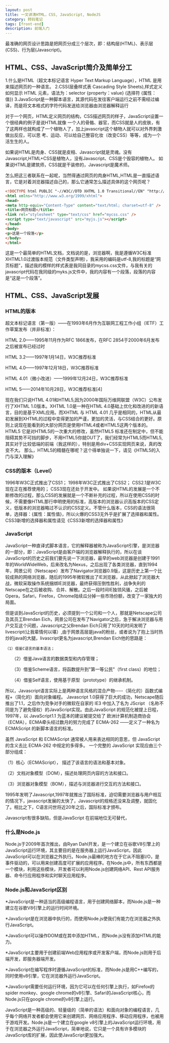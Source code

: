 ```yaml
---
layout: post
title: 一文讲清HTML，CSS, JavaScript, NodeJS
category: 转码笔记
tags: [front-end]
description: 前端入门
---
```



最准确的网页设计思路是把网页分成三个层次，即：结构层(HTML)、表示层(CSS)、行为层(Javascript)。
## HTML、CSS、JavaScript简介及简单分工

1.什么是HTML（超文本标记语言 Hyper Text Markup Language），HTML 是用来描述网页的一种语言。
2.CSS(层叠样式表 Cascading Style Sheets),样式定义如何显示 HTML 元素，语法为：selector {property：value} (选择符 {属性：值})
3.JavaScript是一种脚本语言，其源代码在发往客户端运行之前不需经过编译，而是将文本格式的字符代码发送给浏览器由浏览器解释运行

对于一个网页，HTML定义网页的结构，CSS描述网页的样子，JavaScript设置一个很经典的例子是说HTML就像 一个人的骨骼、器官，而CSS就是人的皮肤，有了这两样也就构成了一个植物人了，加上javascript这个植物人就可以对外界刺激做出反应，可以思 考、运动、可以给自己整容化妆（改变CSS）等等，成为一个活生生的人。


如果说HTML是肉身、CSS就是皮相、Javascript就是灵魂。没有Javascript,HTML+CSS是植物人，没有Javascript、CSS是个毁容的植物人。
如果说HTML是建筑师，CSS就是干装修的，Javascript是魔术师。

怎么把这三者联系在一起呢，当然得通过网页的肉身HTML,HTML是一直描述语言，它是对着浏览器描述自己的，那么它通常怎么描述具体的这个网页呢？

```html
<!DOCTYPE html PUBLIC "-//W3C//DTD XHTML 1.0 Transitional//EN" "http://www.w3.org/TR/xhtml1/DTD/xhtml1-transitional.dtd">
<html xmlns="http://www.w3.org/1999/xhtml">
<head>
<meta http-equiv="Content-Type" content="text/html; charset=utf-8" />
<title>网页标题</title>
<link rel="stylesheet" type="text/css" href="mycss.css" />
<script type="text/javascript" src="myjs.js"></script>
</head>
<body>
<p>这是一个段落</p>
</body>
</html>
```
这是一个最简单的HTML文档，文档说的是，浏览器啊，我是遵循W3C标准XHTML1.0过渡版本规范（文件类型声明），我采用的编码是utf-8,我的标题是“网页标题”，描述我的模样的样式表是我同目录的mycss.css文件，与我有关的javascript代码在我同级的myks.js文件中，我的内容有一个段落，段落的内容是“这是一个段落”。

## HTML、CSS、JavaScript发展

### HTML的版本

超文本标记语言（第一版）——在1993年6月作为互联网工程工作小组（IETF）工作草案发布（并非标准）：

HTML 2.0——1995年11月作为RFC 1866发布，在RFC 2854于2000年6月发布之后被宣布已经过时

HTML 3.2——1997年1月14日，W3C推荐标准

HTML 4.0——1997年12月18日，W3C推荐标准

HTML 4.01（微小改进）——1999年12月24日，W3C推荐标准

HTML 5——2014年10月28日，W3C推荐标准[4]  


现在我们只说HTML 4.01和HTML5,因为2000年国际万维网联盟（W3C）公布发行了XHTML 1.0版本。XHTML 1.0是一种在HTML 4.0基础上优化和改进的的新语言，目的是基于XML应用。而XHTML 与 HTML 4.01 几乎是相同的，HTML从最初发展到XHTML的过程中变得更加的严谨，更加的灵活，与CSS结合的更好。原则上说现在能看到的大部分网页是使用HTML4或者HTML5这两个版本的。
HTML5
它是对HTML5的一次重大的修改，虽然HTML5 标准还在制定中，但不能阻碍其势不可挡的脚步，不用HTML5你就OUT了，我们经常为HTML5而HTML5,其实对于比较低端的前端（我这样的），特别是用div+CSS实现网页来说，真的改变不大。
那么，HTML5的精髓在哪呢？这个得单独说一下，请见《HTML5的入门与深入理解》

### CSS的版本（Level）
1996年W3C正式推出了CSS1；
1998年W3C正式推出了CSS2；
CSS2.1是W3C现在正在推荐使用的；
CSS3现在还处于开发中。
如果说HTML的发展是一个不断修改的过程，那么CSS的发展就是一个不断补充的过程，所以在使用CSS的时候，不需要像HTML那行申明使用的标准，高版本的浏览器认识高版本的CSS定义，低版本的浏览器略过不认识的CSS定义。不管什么版本，CSS的语法很简单，选择器：{属性：属性值}，所以火爆的CSS3无外乎是扩展了选择器和属性。
CSS3新增的选择器和属性请见《CSS3新增的选择器和属性》

### JavaScript

JavaScript一种直译式脚本语言，它的解释器被称为JavaScript引擎，是浏览器的一部分，即：JavaScript是由客户端的浏览器解释执行的，所以在谈JavaScript的历史之前我们要先说一下浏览器，最早的web浏览器是创建于1991年的WorldWideWeb，后来改名为Nexus，之后出现了各类浏览器，直到1994年，网景公司（Netscape）发布了Navigator浏览器0.9版，这是历史上第一个比较成熟的网络浏览器，随后的1995年微软推出了IE浏览器，从此掀起了浏览器大战，微软采取操作系统捆绑IE浏览器，最终获得压倒性胜利，战争失利的Netscape在之后被收购、合并、解散。之后一段时间IE独领风骚，之后被Opera，Safari，Firefox，Chrome陆续瓜分掉一些市场份额，改变了一家独大的局面。

但是谈到JavaScript的历史，必须提到一个公司和一个人，那就是Netscape公司及其员工Brendan Eich，网景公司在发布了Navigator之后，急于解决浏览器与用户交互这个问题，Javascript之父Brendan Eich只用了10天的时间发明了livescript(让我辈情何以堪）,由于网景高层是java的粉丝，或者说为了抱上当时热炒的java的大腿，livascript更名为javascript,Brendan Eich他的思路是：

    （1）借鉴C语言的基本语法；

　　（2）借鉴Java语言的数据类型和内存管理；

　　（3）借鉴Scheme语言，将函数提升到"第一等公民"（first class）的地位；

　　（4）借鉴Self语言，使用基于原型（prototype）的继承机制。

所以，Javascript语言实际上是两种语言风格的混合产物----（简化的）函数式编程+（简化的）面向对象编程。
Javascript 1.0获得了巨大的成功，Netscape随后推出了1.1，之后作为竞争对手的微软在自家的 IE3 中加入了名为 JScript （名称不同是为了避免侵权）的JavaScript实现。由此JavaScript 的规范化被提上日程，1997年，以 JavaScript1.1 为蓝本的建议被提交给了 欧洲计算机制造商协会 （ECMA），ECMA牵头经过数月的努力完成了 ECMA-262 ——定义了一种名为 ECMAScript 的新脚本语言的标准。

虽然 JavaScript 和 ECMAScript 通常被人用来表达相同的意思，但 JavaScript 的含义去比 ECMA-262 中规定的多得多。
一个完整的 JavaScript 实现应由三个部分组成：

（1）核心（ECMAScript）， 描述了该语言的语法和基本对象。

（2）文档对象模型（DOM），描述处理网页内容的方法和接口。

（3）浏览器对象模型（BOM），描述与浏览器进行交互的方法和接口。

1995年发明了Javascript,1997年就推出了国际标准，迫切需要浏览器与用户相互的情况下，javascript发展的太快了，Javascript的规格还没来及调整，就固化了。相比之下，C语言问世将近20年之后，国际标准才颁布。

Javascript有很多缺陷，但是JavaScript 在前端地位无可替代，

### 什么是Node.js

Node.js于2009年首次推出，由Ryan Dahl开发，是一个建立在谷歌V8引擎上的JavaScript运行环境，其主要目的是在服务器上运行JavaScript，因此JavaScript可以在浏览器之外执行。Node.js最棒的地方在于它从不阻塞I/O，是事件驱动的，可以用来创建高度可扩展的应用程序。在Node.js中，所有东西都是一个模块，利用这些模块，开发者可以利用Node.js创建网络API、Rest API服务器、命令行应用程序和实时聊天应用程序。

### Node.js和JavaScript区别

*JavaScript是一种适当的高级编程语言，用于创建网络脚本，而Node.js是一种建立在谷歌V8引擎上的运行时间环境。

*JavaScript是在浏览器中执行的，而使用Node.js使我们有能力在浏览器之外执行JavaScript。

*JavaScript可以操作DOM或在其中添加HTML，而Node.js没有添加HTML的能力。

*JavaScript主要用于创建前端Web应用程序或开发客户端，而Node.js则用于后端开发，即服务器端开发。

*JavaScript在编写程序时遵循JavaScript的标准，而Node.js是用C++编写的，同时使用v8引擎，它在浏览器外运行JavaScript。

*JavaScript需要任何运行环境，因为它可以在任何引擎上执行，如Firefox的spider monkey、google chrome的v8引擎、Safari的JavaScript核心，而Node.js只在google chrome的v8引擎上运行。

JavaScript是一种高级的、轻量级的（简单的语法）和面向对象的编程语言，几乎每个网络开发者都会使用它来创建网页、网络应用程序、移动应用程序，也被用于游戏开发。Node.js是一个建立在google v8引擎上的JavaScript运行环境，用于在浏览器之外运行JavaScript，简单地说，它只是一个具有许多模块的JavaScript库的扩展，因此使JavaScript更加强大。
